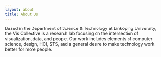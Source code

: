 ```yaml
---
layout: about
title: About Us
---
```


Based in the Department of Science \& Technology at Linköping University, the Vis Collective is a research lab focusing on the intersection of visualization, data, and people. Our work includes elements of computer science, design, HCI, STS, and a general desire to make technology work better for more people.
